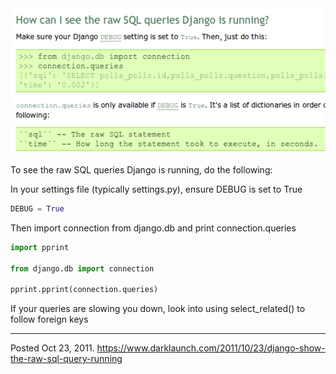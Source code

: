 <img alt="" src="/img/uploads/2011-10/how-can-i-see-the-raw-sql-queries-django-is-running.png" />

To see the raw SQL queries Django is running, do the following:

In your settings file (typically settings.py), ensure DEBUG is set to True
```py
DEBUG = True
```

Then import connection from django.db and print connection.queries
```py
import pprint

from django.db import connection

pprint.pprint(connection.queries)
```

If your queries are slowing you down, look into using select_related() to follow foreign keys

---

Posted Oct 23, 2011.
https://www.darklaunch.com/2011/10/23/django-show-the-raw-sql-query-running